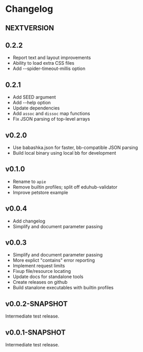 # Changelog

## NEXTVERSION

## 0.2.2
 - Report text and layout improvements
 - Ability to load extra CSS files
 - Add --spider-timeout-millis option

## 0.2.1
 - Add SEED argument
 - Add --help option
 - Update dependencies
 - Add `assoc` and `dissoc` map functions
 - Fix JSON parsing of top-level arrays

## v0.2.0
 - Use babashka.json for faster, bb-compatible JSON parsing
 - Build local binary using local bb for development

## v0.1.0

 - Rename to `apie`
 - Remove builtin profiles; split off eduhub-validator
 - Improve petstore example

## v0.0.4

 - Add changelog
 - Simplify and document parameter passing

## v0.0.3

 - Simplify and document parameter passing
 - More explict "contains" error reporting
 - Implement request limits
 - Fixup file/resource locating
 - Update docs for standalone tools
 - Create releases on github
 - Build stanalone executables with builtin profiles

## v0.0.2-SNAPSHOT

Intermediate test release.

## v0.0.1-SNAPSHOT

Intermediate test release.
